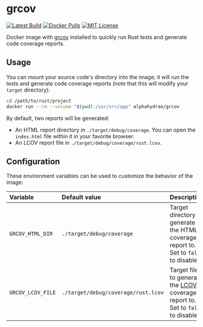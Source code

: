 # grcov

[![Latest Build](https://github.com/AlphaHydrae/grcov/actions/workflows/latest-build.yml/badge.svg)](https://github.com/AlphaHydrae/grcov/actions/workflows/latest-build.yml)
[![Docker Pulls](https://img.shields.io/docker/pulls/alphahydrae/grcov.svg)](https://hub.docker.com/repository/docker/alphahydrae/grcov)
[![MIT License](https://img.shields.io/static/v1?label=license&message=MIT&color=informational)](https://opensource.org/licenses/MIT)

Docker image with [grcov][grcov] installed to quickly
run Rust tests and generate code coverage reports.

## Usage

You can mount your source code's directory into the image; it will run the tests
and generate code coverage reports (note that this will modify your `target`
directory):

```bash
cd /path/to/rust/project
docker run --rm --volume "$(pwd):/usr/src/app" alphahydrae/grcov
```

By default, two reports will be generated:

* An HTML report directory in `./target/debug/coverage`. You can open the
  `index.html` file within it in your favorite browser.
* An LCOV report file in `./target/debug/coverage/rust.lcov`.

## Configuration

These environment variables can be used to customize the behavior of the image:

| Variable          | Default value                       | Description                                                                             |
| :---------------- | :---------------------------------- | :-------------------------------------------------------------------------------------- |
| `GRCOV_HTML_DIR`  | `./target/debug/coverage`           | Target directory to generate the HTML coverage report to. Set to `false` to disable.    |
| `GRCOV_LCOV_FILE` | `./target/debug/coverage/rust.lcov` | Target file to generate the [LCOV][lcov] coverage report to. Set to `false` to disable. |

[grcov]: https://github.com/mozilla/grcov
[lcov]: http://ltp.sourceforge.net/coverage/lcov.php
